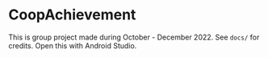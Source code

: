 # CoopAchievement

This is group project made during October - December 2022.  See `docs/`
for credits. Open this with Android Studio.
